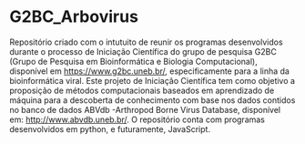 # G2BC_Arbovirus
Repositório criado com o intutuito de reunir os programas desenvolvidos durante o processo de Iniciação Científica do grupo de pesquisa G2BC (Grupo de Pesquisa em Bioinformática e Biologia Computacional), disponível em https://www.g2bc.uneb.br/, especificamente para a linha da bioinformática viral.
Este projeto de Iniciação Científica tem como objetivo a proposição de métodos computacionais baseados em aprendizado de máquina para a descoberta de conhecimento com base nos dados contidos no banco de dados ABVdb -Arthropod Borne Virus Database, disponível em: http://www.abvdb.uneb.br/. O repositório conta com programas desenvolvidos em python, e futuramente, JavaScript.
